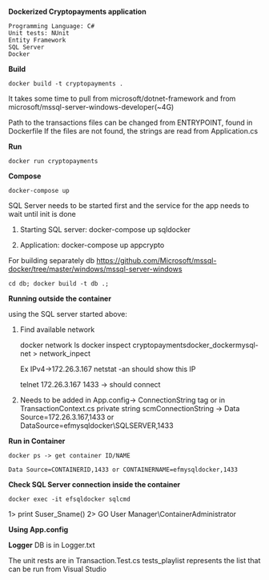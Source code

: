 **Dockerized Cryptopayments application**

	Programming Language: C#
	Unit tests: NUnit
	Entity Framework
	SQL Server
	Docker

**Build**

	docker build -t cryptopayments .

It takes some time to pull from microsoft/dotnet-framework and from microsoft/mssql-server-windows-developer(~4G)

Path to the transactions files can be changed from ENTRYPOINT, found in Dockerfile
If the files are not found, the strings are read from Application.cs

**Run**

	docker run cryptopayments


**Compose**

	docker-compose up

SQL Server needs to be started first and the service for the app needs to wait until init is done

1. Starting SQL server:
	docker-compose up sqldocker

2. Application:
	docker-compose up appcrypto

For building separately db
	https://github.com/Microsoft/mssql-docker/tree/master/windows/mssql-server-windows

	cd db; docker build -t db .;

**Running outside the container**

using the SQL server started above:

1. Find available network

	docker network ls
	docker inspect cryptopaymentsdocker_dockermysql-net > network_inpect

	Ex IPv4->172.26.3.167
	netstat -an should show this IP

	telnet 172.26.3.167 1433 -> should connect

2. Needs to be added in App.config-> ConnectionString tag or in TransactionContext.cs
	private string scmConnectionString -> Data Source=172.26.3.167,1433 or DataSource=efmysqldocker\\SQLSERVER,1433
	

**Run in Container**

	docker ps -> get container ID/NAME 
	
	Data Source=CONTAINERID,1433 or CONTAINERNAME=efmysqldocker,1433

	
**Check SQL Server connection inside the container**

	docker exec -it efsqldocker sqlcmd
1> print Suser_Sname()
2> GO
User Manager\ContainerAdministrator

**Using App.config**

  <connectionStrings>
    <add name="ConnectionString" connectionString="Data Source=efmysqldocker\\SQLSERVER,1433;Initial Catalog = CryptoPayments.TransactionContext; User Id=sa; Password=Password1; Persist Security Info = True; Connection Timeout=10" providerName="System.Data.SqlClient" />
  </connectionStrings>

**Logger**
DB is in Logger.txt

The unit rests are in Transaction.Test.cs
tests_playlist represents the list that can be run from Visual Studio

